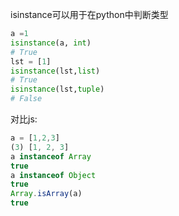 isinstance可以用于在python中判断类型
```py
a =1
isinstance(a, int)
# True
lst = [1]
isinstance(lst,list)
# True
isinstance(lst,tuple)
# False
```

对比js:
```js
a = [1,2,3]
(3) [1, 2, 3]
a instanceof Array
true
a instanceof Object
true
Array.isArray(a)
true
```